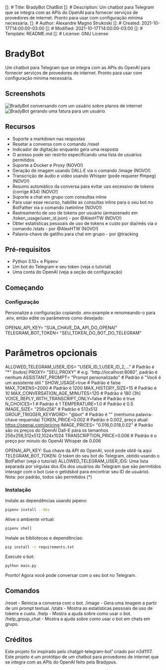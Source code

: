 []: # Title: BradyBot ChatBot
[]: # Description: Um chatbot para Telegram que se integra com as APIs do OpenAI para fornecer serviços de provedores de internet. Pronto para usar com configuração mínima necessária.
[]: # Author: Alexandre Magno Strukoski
[]: # Created: 2021-10-17T14:00:00-03:00
[]: # Modified: 2021-10-17T14:00:00-03:00
[]: # Template: README.md
[]: # License: GNU License

# BradyBot

Um chatbot para Telegram que se integra com as APIs do OpenAI para fornecer serviços de provedores de internet. Pronto para usar com configuração mínima necessária.

## Screenshots

![BradyBot conversando com um usuário sobre planos de internet](screenshots/bradybot1.png)
![BradyBot gerando uma fatura para um usuário](screenshots/bradybot2.png)

## Recursos

- Suporte a markdown nas respostas
- Resetar a conversa com o comando /reset
- Indicador de digitação enquanto gera uma resposta
- O acesso pode ser restrito especificando uma lista de usuários permitidos
- Suporte a Docker e Proxy (NOVO!)
- Geração de imagem usando DALL·E via o comando /image (NOVO!)
- Transcrição de áudio e vídeo usando Whisper (pode requerer ffmpeg) (NOVO!)
- Resumo automático da conversa para evitar uso excessivo de tokens (corrige #34) (NOVO!)
- Suporte a chat em grupo com consultas inline
- Para usar esse recurso, habilite as consultas inline para o seu bot no BotFather via o comando /setinline (NOVO!)
- Rastreamento de uso de tokens por usuário (armazenado em /token_usage/user_id.json) - por @AlexHTW (NOVO!)
- Obter estatísticas pessoais de uso de tokens e custo por dia/mês via o comando /stats - por @AlexHTW (NOVO!)
- Palavra-chave de gatilho para chat em grupo - por @tracking

## Pré-requisitos

- Python 3.10+ e Pipenv
- Um bot do Telegram e seu token (veja o tutorial)
- Uma conta do OpenAI (veja a seção de configuração)

## Começando

### Configuração

Personalize a configuração copiando .env.example e renomeando-o para .env, então edite os parâmetros como desejado:

OPENAI_API_KEY= "SUA_CHAVE_DA_API_DO_OPENAI"
TELEGRAM_BOT_TOKEN= "SEU_TOKEN_DO_BOT_DO_TELEGRAM"
# Parâmetros opcionais
ALLOWED_TELEGRAM_USER_IDS= "USER_ID_1,USER_ID_2,..." # Padrão é "*" (todos)
PROXY= "SEU_PROXY" # e.g. "http://localhost:8080", padrão é nenhum
ASSISTANT_PROMPT= "Prompt personalizado" # Padrão é "Você é um assistente útil."
SHOW_USAGE=true # Padrão é false
MAX_TOKENS=2000 # Padrão é 1200
MAX_HISTORY_SIZE=15 # Padrão é 10
MAX_CONVERSATION_AGE_MINUTES=120 # Padrão é 180 (3h)
VOICE_REPLY_WITH_TRANSCRIPT_ONLY=false # Padrão é true
N_CHOICES=1 # Padrão é 1
TEMPERATURE=1.0 # Padrão é 0.5
IMAGE_SIZE= "256x256" # Padrão é 512x512
GROUP_TRIGGER_KEYWORD= "@bot" # Padrão é "" (nenhuma palavra-chave requerida)
TOKEN_PRICE=0.002 # Padrão é 0.002, preço atual: https://openai.com/pricing
IMAGE_PRICES= "0.016,0.018,0.02" # Padrão são os preços do OpenAI Dall-E para os tamanhos 256x256,512x512,1024x1024
TRANSCRIPTION_PRICE=0.006 # Padrão é o preço por minuto do OpenAI Whisper de 0.006

OPENAI_API_KEY: Sua chave da API do OpenAI, você pode obtê-la aqui
TELEGRAM_BOT_TOKEN: O token do seu bot do Telegram, obtido usando o BotFather (veja o tutorial)
ALLOWED_TELEGRAM_USER_IDS: Uma lista separada por vírgulas dos IDs dos usuários do Telegram que são permitidos interagir com o bot (use o getidsbot para encontrar seu ID de usuário). Nota: por padrão, todos são permitidos (*)

### Instalação

Instale as dependências usando pipenv:

```bash
pipenv install --dev
```

Ative o ambiente virtual:

```bash
pipenv shell
```
Instale as bibliotecas e dependências:

```bash
pip install -r requirements.txt
```

Execute o bot:

```bash
python main.py
```

Pronto! Agora você pode conversar com o seu bot no Telegram.

## Comandos

/reset - Reinicia a conversa com o bot.
/image - Gera uma imagem a partir de um prompt textual.
/stats - Mostra as estatísticas pessoais de uso de tokens e custo.
/help - Mostra a ajuda sobre como usar o bot.
/help_group_chat - Mostra a ajuda sobre como usar o bot em chats em grupo.

## Créditos

Este projeto foi inspirado pelo chatgpt-telegram-bot¹ criado por n3d1117.
Este projeto é um protótipo de um chatbot para provedores de internet que se integra com as APIs do OpenAI feito pela Bradypus.